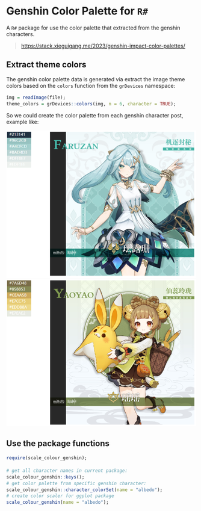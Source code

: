 # Genshin Color Palette for ``R#``

A ``R#`` package for use the color palette that extracted from the genshin characters.

> https://stack.xieguigang.me/2023/genshin-impact-color-palettes/

## Extract theme colors

The genshin color palette data is generated via extract the image theme colors based on the ``colors`` function from the ``grDevices`` namespace:

```r
img = readImage(file);
theme_colors = grDevices::colors(img, n = 6, character = TRUE);
```

So we could create the color palette from each genshin character post, example like:

![](docs/faruzan.PNG)
![](docs/yaoyao.PNG)

## Use the package functions

```r
require(scale_colour_genshin);

# get all character names in current package:
scale_colour_genshin::keys();
# get color palette from specific genshin character:
scale_colour_genshin::character_colorSet(name = "albedo");
# create color scaler for ggplot package
scale_colour_genshin(name = "albedo");
```

